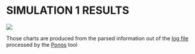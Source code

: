 # SIMULATION 1 RESULTS

<img src="charts/sim4.svg">

Those charts are produced from the parsed information out of the [log file](logs/simulation_sim4.log) processed by the [Ponos](https://github.com/PRESIB/ponos/tree/paper) tool
